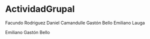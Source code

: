  # ActividadGrupal
Facundo Rodriguez 
Daniel Camandulle
Gastón Bello 
Emiliano Lauga

Emiliano
Gastón Bello
